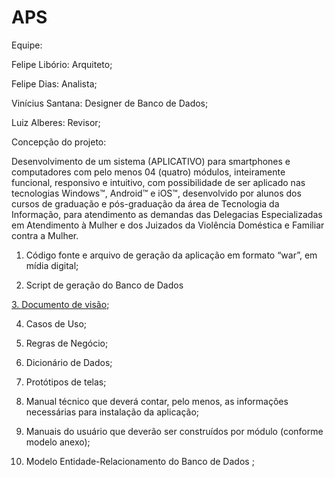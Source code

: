 # APS

Equipe:

Felipe Libório: Arquiteto;

Felipe Dias: Analista;

Vinícius Santana: Designer de Banco de Dados;

Luiz Alberes: Revisor;


Concepção do projeto:

Desenvolvimento de um sistema (APLICATIVO) para smartphones e computadores
com pelo menos 04 (quatro) módulos, inteiramente funcional, responsivo e intuitivo,
com possibilidade de ser aplicado nas tecnologias Windows™, Android™ e iOS™,
desenvolvido por alunos dos cursos de graduação e pós-graduação da área de
Tecnologia da Informação, para atendimento as demandas das Delegacias
Especializadas em Atendimento à Mulher e dos Juizados da Violência
Doméstica e Familiar contra a Mulher.


1. Código fonte e arquivo de geração da aplicação em formato “war”, em
mídia digital;

2. Script de geração do Banco de Dados

[3. Documento de visão](https://github.com/felipeliborio/APS/wiki/Documento-de-Vis%C3%A3o#documento-de-vis%C3%A3o);

4. Casos de Uso;

5. Regras de Negócio;

6. Dicionário de Dados;

7. Protótipos de telas;

8. Manual técnico que deverá contar, pelo menos, as informações
necessárias para instalação da aplicação;

9. Manuais do usuário que deverão ser construídos por módulo (conforme
modelo anexo);

10. Modelo Entidade-Relacionamento do Banco de Dados ;

